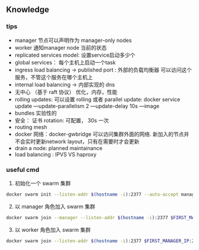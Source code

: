 ## Knowledge

### tips

- manager 节点可以声明作为 manager-only nodes
- worker 通知manager node 当前的状态
- replicated services model: 设置service启动多少个
- global services： 每个主机上启动一个task
- ingress load balancing -> published port : 外部的负载均衡器 可以访问这个服务，不管这个服务在哪个主机上
- internal load balancing -> 内部实现的 dns
- 无中心 （基于 raft 协议） 优化，内存，性能
- rolling updates: 可以设置 rolling 或者 parallel update: docker service update —update-parallelism 2 —update-delay 10s —image
- bundles 实验性的
- 安全： 证书 rotation: 可配置， 30s 一次
- routing mesh
- docker 网络：docker-gwbridge 可以访问集群外面的网络. 新加入的节点并不会实时更新network layout，只有在需要时才会更新
- drain a node: planned maintainance
- load balancing : IPVS VS haproxy

### useful cmd

1. 初始化一个 swarm 集群

  ```bash
  docker swarm init --listen-addr $(hostname -i):2377 --auto-accept manager --auto-accept worker
  ```

2. 以 manager 角色加入 swarm 集群

  ```bash
  docker swarm join --manager --listen-addr $(hostname -i):2377 $FIRST_MANAGER_IP:2377
  ```

3. 以 worker 角色加入 swarm 集群

  ```bash
  docker swarm join --listen-addr $(hostname -i):2377 $FIRST_MANAGER_IP:2377
  ```
